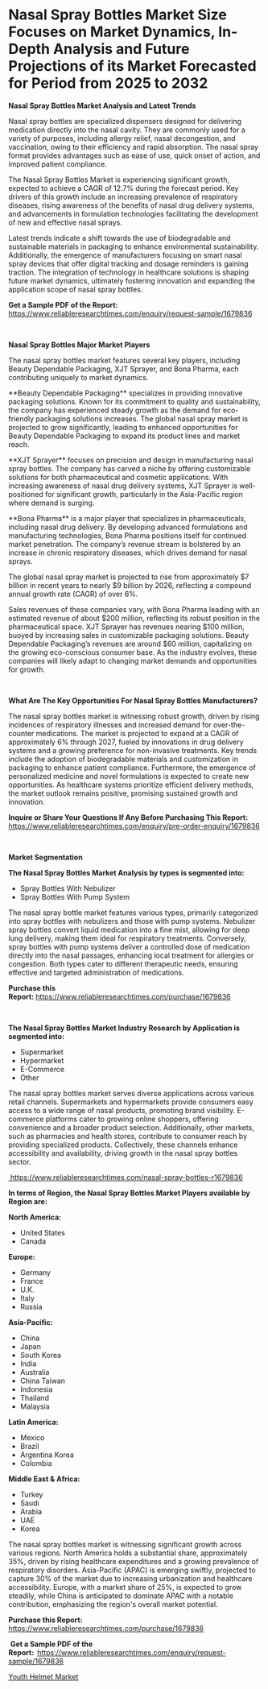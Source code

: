 <p><h1>Nasal Spray Bottles Market Size Focuses on Market Dynamics, In-Depth Analysis and Future Projections of its Market Forecasted for Period from 2025 to 2032</h1></p><p><strong>Nasal Spray Bottles Market Analysis and Latest Trends</strong></p>
<p><p>Nasal spray bottles are specialized dispensers designed for delivering medication directly into the nasal cavity. They are commonly used for a variety of purposes, including allergy relief, nasal decongestion, and vaccination, owing to their efficiency and rapid absorption. The nasal spray format provides advantages such as ease of use, quick onset of action, and improved patient compliance.</p><p>The Nasal Spray Bottles Market is experiencing significant growth, expected to achieve a CAGR of 12.7% during the forecast period. Key drivers of this growth include an increasing prevalence of respiratory diseases, rising awareness of the benefits of nasal drug delivery systems, and advancements in formulation technologies facilitating the development of new and effective nasal sprays. </p><p>Latest trends indicate a shift towards the use of biodegradable and sustainable materials in packaging to enhance environmental sustainability. Additionally, the emergence of manufacturers focusing on smart nasal spray devices that offer digital tracking and dosage reminders is gaining traction. The integration of technology in healthcare solutions is shaping future market dynamics, ultimately fostering innovation and expanding the application scope of nasal spray bottles.</p></p>
<p><strong>Get a Sample PDF of the Report:&nbsp;</strong> <a href="https://www.reliableresearchtimes.com/enquiry/request-sample/1679836?utm_campaign=2326&utm_medium=2&utm_source=Github&utm_content=ia&utm_term=04042025&utm_id=nasal-spray-bottles">https://www.reliableresearchtimes.com/enquiry/request-sample/1679836</a></p>
<p>&nbsp;</p>
<p><strong>Nasal Spray Bottles Major Market Players</strong></p>
<p><p>The nasal spray bottles market features several key players, including Beauty Dependable Packaging, XJT Sprayer, and Bona Pharma, each contributing uniquely to market dynamics.</p><p>**Beauty Dependable Packaging** specializes in providing innovative packaging solutions. Known for its commitment to quality and sustainability, the company has experienced steady growth as the demand for eco-friendly packaging solutions increases. The global nasal spray market is projected to grow significantly, leading to enhanced opportunities for Beauty Dependable Packaging to expand its product lines and market reach.</p><p>**XJT Sprayer** focuses on precision and design in manufacturing nasal spray bottles. The company has carved a niche by offering customizable solutions for both pharmaceutical and cosmetic applications. With increasing awareness of nasal drug delivery systems, XJT Sprayer is well-positioned for significant growth, particularly in the Asia-Pacific region where demand is surging. </p><p>**Bona Pharma** is a major player that specializes in pharmaceuticals, including nasal drug delivery. By developing advanced formulations and manufacturing technologies, Bona Pharma positions itself for continued market penetration. The company’s revenue stream is bolstered by an increase in chronic respiratory diseases, which drives demand for nasal sprays.</p><p>The global nasal spray market is projected to rise from approximately $7 billion in recent years to nearly $9 billion by 2026, reflecting a compound annual growth rate (CAGR) of over 6%. </p><p>Sales revenues of these companies vary, with Bona Pharma leading with an estimated revenue of about $200 million, reflecting its robust position in the pharmaceutical space. XJT Sprayer has revenues nearing $100 million, buoyed by increasing sales in customizable packaging solutions. Beauty Dependable Packaging’s revenues are around $60 million, capitalizing on the growing eco-conscious consumer base. As the industry evolves, these companies will likely adapt to changing market demands and opportunities for growth.</p></p>
<p>&nbsp;</p>
<p><strong>What Are The Key Opportunities For Nasal Spray Bottles Manufacturers?</strong></p>
<p><p>The nasal spray bottles market is witnessing robust growth, driven by rising incidences of respiratory illnesses and increased demand for over-the-counter medications. The market is projected to expand at a CAGR of approximately 6% through 2027, fueled by innovations in drug delivery systems and a growing preference for non-invasive treatments. Key trends include the adoption of biodegradable materials and customization in packaging to enhance patient compliance. Furthermore, the emergence of personalized medicine and novel formulations is expected to create new opportunities. As healthcare systems prioritize efficient delivery methods, the market outlook remains positive, promising sustained growth and innovation.</p></p>
<p><strong>Inquire or Share Your Questions If Any Before Purchasing This Report:</strong> <a href="https://www.reliableresearchtimes.com/enquiry/pre-order-enquiry/1679836?utm_campaign=2326&utm_medium=2&utm_source=Github&utm_content=ia&utm_term=04042025&utm_id=nasal-spray-bottles">https://www.reliableresearchtimes.com/enquiry/pre-order-enquiry/1679836</a></p>
<p>&nbsp;</p>
<p><strong>Market Segmentation</strong></p>
<p><strong>The Nasal Spray Bottles Market Analysis by types is segmented into:</strong></p>
<p><ul><li>Spray Bottles With Nebulizer</li><li>Spray Bottles With Pump System</li></ul></p>
<p><p>The nasal spray bottle market features various types, primarily categorized into spray bottles with nebulizers and those with pump systems. Nebulizer spray bottles convert liquid medication into a fine mist, allowing for deep lung delivery, making them ideal for respiratory treatments. Conversely, spray bottles with pump systems deliver a controlled dose of medication directly into the nasal passages, enhancing local treatment for allergies or congestion. Both types cater to different therapeutic needs, ensuring effective and targeted administration of medications.</p></p>
<p><strong>Purchase this Report:&nbsp;</strong><a href="https://www.reliableresearchtimes.com/purchase/1679836?utm_campaign=2326&utm_medium=2&utm_source=Github&utm_content=ia&utm_term=04042025&utm_id=nasal-spray-bottles">https://www.reliableresearchtimes.com/purchase/1679836</a></p>
<p>&nbsp;</p>
<p><strong>The Nasal Spray Bottles Market Industry Research by Application is segmented into:</strong></p>
<p><ul><li>Supermarket</li><li>Hypermarket</li><li>E-Commerce</li><li>Other</li></ul></p>
<p><p>The nasal spray bottles market serves diverse applications across various retail channels. Supermarkets and hypermarkets provide consumers easy access to a wide range of nasal products, promoting brand visibility. E-commerce platforms cater to growing online shoppers, offering convenience and a broader product selection. Additionally, other markets, such as pharmacies and health stores, contribute to consumer reach by providing specialized products. Collectively, these channels enhance accessibility and availability, driving growth in the nasal spray bottles sector.</p></p>
<p><a href="https://www.reliableresearchtimes.com/nasal-spray-bottles-r1679836?utm_campaign=2326&utm_medium=2&utm_source=Github&utm_content=ia&utm_term=04042025&utm_id=nasal-spray-bottles">&nbsp;https://www.reliableresearchtimes.com/nasal-spray-bottles-r1679836</a></p>
<p><strong>In terms of Region, the Nasal Spray Bottles Market Players available by Region are:</strong></p>
<p>
    <p> <strong> North America: </strong>
        <ul>
            <li>United States</li>
            <li>Canada</li>
        </ul>
        </p> 
    <p> <strong> Europe: </strong>
        <ul>
            <li>Germany</li>
            <li>France</li>
            <li>U.K.</li>
            <li>Italy</li>
            <li>Russia</li>
        </ul>
        </p> 
    <p> <strong> Asia-Pacific: </strong>
        <ul>
            <li>China</li>
            <li>Japan</li>
            <li>South Korea</li>
            <li>India</li>
            <li>Australia</li>
            <li>China Taiwan</li>
            <li>Indonesia</li>
            <li>Thailand</li>
            <li>Malaysia</li>
        </ul>
        </p> 
    <p> <strong> Latin America: </strong>
        <ul>
            <li>Mexico</li>
            <li>Brazil</li>
            <li>Argentina Korea</li>
            <li>Colombia</li>
        </ul>
        </p> 
    <p> <strong> Middle East & Africa: </strong>
        <ul>
            <li>Turkey</li>
            <li>Saudi</li>
            <li>Arabia</li>
            <li>UAE</li>
            <li>Korea</li>
        </ul>
    </p>
    </p>
<p><p>The nasal spray bottles market is witnessing significant growth across various regions. North America holds a substantial share, approximately 35%, driven by rising healthcare expenditures and a growing prevalence of respiratory disorders. Asia-Pacific (APAC) is emerging swiftly, projected to capture 30% of the market due to increasing urbanization and healthcare accessibility. Europe, with a market share of 25%, is expected to grow steadily, while China is anticipated to dominate APAC with a notable contribution, emphasizing the region's overall market potential.</p></p>
<p><strong>Purchase this Report: </strong><a href="https://www.reliableresearchtimes.com/purchase/1679836?utm_campaign=2326&utm_medium=2&utm_source=Github&utm_content=ia&utm_term=04042025&utm_id=nasal-spray-bottles">https://www.reliableresearchtimes.com/purchase/1679836</a></p>
<p>&nbsp;<strong>Get a Sample PDF of the Report:&nbsp;&nbsp;</strong><a href="https://www.reliableresearchtimes.com/enquiry/request-sample/1679836?utm_campaign=2326&utm_medium=2&utm_source=Github&utm_content=ia&utm_term=04042025&utm_id=nasal-spray-bottles">https://www.reliableresearchtimes.com/enquiry/request-sample/1679836</a></p>
<p><strong></strong></p>
<p><p><a href="https://github.com/NargisHussain75/Market-Research-Report-List-2/blob/main/youth-helmet-market.md?utm_campaign=2326&utm_medium=2&utm_source=Github&utm_content=ia&utm_term=04042025&utm_id=nasal-spray-bottles">Youth Helmet Market</a></p></p>